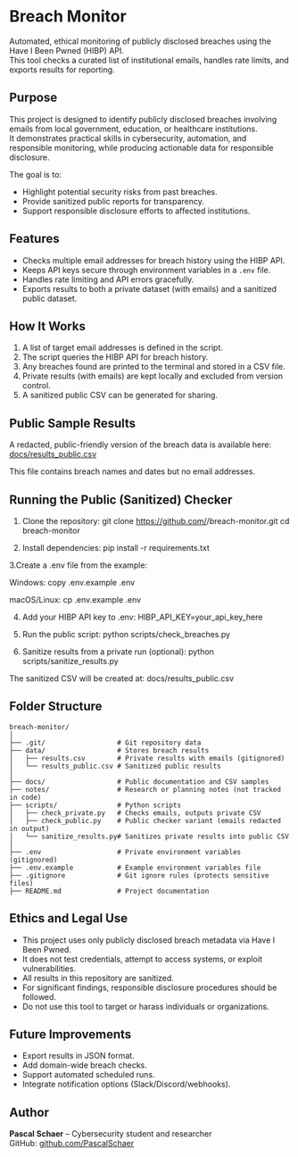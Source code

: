 # Breach Monitor

Automated, ethical monitoring of publicly disclosed breaches using the Have I Been Pwned (HIBP) API.  
This tool checks a curated list of institutional emails, handles rate limits, and exports results for reporting.

## Purpose

This project is designed to identify publicly disclosed breaches involving emails from local government, education, or healthcare institutions.  
It demonstrates practical skills in cybersecurity, automation, and responsible monitoring, while producing actionable data for responsible disclosure.

The goal is to:
- Highlight potential security risks from past breaches.
- Provide sanitized public reports for transparency.
- Support responsible disclosure efforts to affected institutions.

## Features

- Checks multiple email addresses for breach history using the HIBP API.
- Keeps API keys secure through environment variables in a `.env` file.
- Handles rate limiting and API errors gracefully.
- Exports results to both a private dataset (with emails) and a sanitized public dataset.

## How It Works

1. A list of target email addresses is defined in the script.
2. The script queries the HIBP API for breach history.
3. Any breaches found are printed to the terminal and stored in a CSV file.
4. Private results (with emails) are kept locally and excluded from version control.
5. A sanitized public CSV can be generated for sharing.

## Public Sample Results

A redacted, public-friendly version of the breach data is available here:  
[docs/results_public.csv](docs/results_public.csv)

This file contains breach names and dates but no email addresses.

## Running the Public (Sanitized) Checker

1. Clone the repository:
git clone https://github.com/<your-username>/breach-monitor.git
cd breach-monitor

2. Install dependencies:
pip install -r requirements.txt

3.Create a .env file from the example:

Windows:
copy .env.example .env

macOS/Linux:
cp .env.example .env     

4. Add your HIBP API key to .env:
HIBP_API_KEY=your_api_key_here

5. Run the public script:
python scripts/check_breaches.py

6. Sanitize results from a private run (optional):
python scripts/sanitize_results.py

The sanitized CSV will be created at:
docs/results_public.csv

## Folder Structure

```
breach-monitor/
│
├── .git/                  # Git repository data
├── data/                  # Stores breach results
│   ├── results.csv        # Private results with emails (gitignored)
│   └── results_public.csv # Sanitized public results
│
├── docs/                  # Public documentation and CSV samples
├── notes/                 # Research or planning notes (not tracked in code)
├── scripts/               # Python scripts
│   ├── check_private.py   # Checks emails, outputs private CSV
│   ├── check_public.py    # Public checker variant (emails redacted in output)
│   └── sanitize_results.py# Sanitizes private results into public CSV
│
├── .env                   # Private environment variables (gitignored)
├── .env.example           # Example environment variables file
├── .gitignore             # Git ignore rules (protects sensitive files)
├── README.md              # Project documentation
```

## Ethics and Legal Use

- This project uses only publicly disclosed breach metadata via Have I Been Pwned.
- It does not test credentials, attempt to access systems, or exploit vulnerabilities.
- All results in this repository are sanitized.
- For significant findings, responsible disclosure procedures should be followed.
- Do not use this tool to target or harass individuals or organizations.

## Future Improvements

- Export results in JSON format.
- Add domain-wide breach checks.
- Support automated scheduled runs.
- Integrate notification options (Slack/Discord/webhooks).

## Author

**Pascal Schaer** – Cybersecurity student and researcher  
GitHub: [github.com/PascalSchaer](https://github.com/PascalSchaer)
